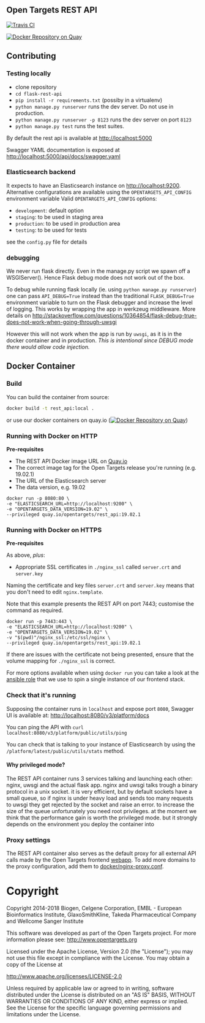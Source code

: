 ## Open Targets REST API

[![Travis CI](https://travis-ci.com/opentargets/rest_api.svg?branch=master)](https://travis-ci.com/opentargets/rest_api)

[![Docker Repository on Quay](https://quay.io/repository/opentargets/rest_api/status "Docker Repository on Quay")](https://quay.io/repository/opentargets/rest_api)

## Contributing
### Testing locally

- clone repository
- ```cd flask-rest-api```
- ```pip install -r requirements.txt``` (possiby in a virtualenv)
- ```python manage.py runserver``` runs the dev server. Do not use in production.
- ```python manage.py runserver -p 8123``` runs the dev server on port `8123`
- ```python manage.py test``` runs the test suites.

By default the rest api is available at [http://localhost:5000](http://localhost:5000)

Swagger YAML documentation is exposed at  [http://localhost:5000/api/docs/swagger.yaml](http://localhost:5000/api/docs/swagger.yaml)

### Elasticsearch backend
It expects to have an Elasticsearch instance on [http://localhost:9200](http://localhost:9200). 
Alternative configurations are available using the `OPENTARGETS_API_CONFIG` environment variable
Valid `OPENTARGETS_API_CONFIG` options:

- `development`: default option
- `staging`: to be used in staging area
- `production`: to be used in production area
- `testing`: to be used for tests

see the `config.py` file for details


### debugging
We never run flask directly. Even in the manage.py script we spawn off a
WSGIServer(). Hence Flask debug mode does not work out of the box. 

To debug while running flask locally (ie. using `python manage.py runserver`) 
one can pass `API_DEBUG=True` instead than the traditional `FLASK_DEBUG=True`
environment variable to turn on the Flask debugger and increase the level of logging. 
This works by wrapping the app in werkzeug middleware.
More details on http://stackoverflow.com/questions/10364854/flask-debug-true-does-not-work-when-going-through-uwsgi

However this will not work when the app is run by `uwsgi`, as it is in 
the docker container and in production. _This is intentional since DEBUG
mode there would allow code injection._

## Docker Container
### Build
You can build the container from source:
```bash
docker build -t rest_api:local .
```
or use our docker containers on quay.io ([![Docker Repository on Quay](https://quay.io/repository/opentargets/rest_api/status "Docker Repository on Quay")](https://quay.io/repository/opentargets/rest_api))

### Running with Docker on HTTP

**Pre-requisites**
 * The REST API Docker image URL on [Quay.io](https://quay.io/repository/opentargets/rest_api?tab=tags)
 * The correct image tag for the Open Targets release you're running (e.g. 19.02.1)
 * The URL of the Elasticsearch server
 * The data version, e.g. 19.02
 
```
docker run -p 8080:80 \
-e "ELASTICSEARCH_URL=http://localhost:9200" \
-e "OPENTARGETS_DATA_VERSION=19.02" \
--privileged quay.io/opentargets/rest_api:19.02.1
```

### Running with Docker on HTTPS

**Pre-requisites**

As above, _plus_:

* Appropriate SSL certificates in `./nginx_ssl` called `server.crt` and `server.key`

Naming the certificate and key files `server.crt` and `server.key` means that you don't need to edit `nginx.template`.

Note that this example presents the REST API on port 7443; customise the command as required.

```
docker run -p 7443:443 \
-e "ELASTICSEARCH_URL=http://localhost:9200" \
-e "OPENTARGETS_DATA_VERSION=19.02" \
-v "$(pwd)"/nginx_ssl:/etc/ssl/nginx \
--privileged quay.io/opentargets/rest_api:19.02.1
```

If there are issues with the certificate not being presented, ensure that the volume mapping for `./nginx_ssl` is correct.

For more options available when using `docker run` you can take a look at the [ansible role](https://github.com/opentargets/biogen_instance/blob/master/roles/web/tasks/main.yml) that we use to spin a single instance of our frontend stack.

### Check that it's running

Supposing the container runs in `localhost` and expose port `8080`, Swagger UI is available at: [http://localhost:8080/v3/platform/docs](http://localhost:8080/v3/platform/docs)

You can ping the API with `curl localhost:8080/v3/platform/public/utils/ping`

You can check that is talking to your instance of Elasticsearch by using the `/platform/latest/public/utils/stats` method.

#### Why privileged mode?

The REST API container runs 3 services talking and launching each other: nginx, uwsgi and the actual flask app.
nginx and uwsgi talks trough a binary protocol in a unix socket.
it is very efficient, but by default sockets have a small queue, so if nginx is under heavy load and sends too many requests to uwsgi they get rejected by the socket and raise an error. to increase the size of the queue unfortunately you need root privileges.
at the moment we think that the performance gain is worth the privileged mode. but it strongly depends on the environment you deploy the container into

### Proxy settings

The REST API container also serves as the default proxy for all external API calls made by the Open Targets frontend [webapp](https://github.com/opentargets/webapp). To add more domains to the proxy configuration, add them to
[docker/nginx-proxy.conf](docker/nginx-proxy.conf).

# Copyright
Copyright 2014-2018 Biogen, Celgene Corporation, EMBL - European Bioinformatics Institute, GlaxoSmithKline, Takeda Pharmaceutical Company and Wellcome Sanger Institute

This software was developed as part of the Open Targets project. For more information please see: http://www.opentargets.org

Licensed under the Apache License, Version 2.0 (the "License");
you may not use this file except in compliance with the License.
You may obtain a copy of the License at

   http://www.apache.org/licenses/LICENSE-2.0

Unless required by applicable law or agreed to in writing, software
distributed under the License is distributed on an "AS IS" BASIS,
WITHOUT WARRANTIES OR CONDITIONS OF ANY KIND, either express or implied.
See the License for the specific language governing permissions and
limitations under the License.
